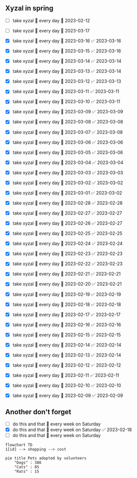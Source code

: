 ## Xyzal in spring

- [ ] take xyzal 🔁 every day 🛫 2023-02-12
- [ ] take xyzal 🔁 every day 🛫 2023-03-17
- [x] take xyzal 🔁 every day 🛫 2023-03-16 ✅ 2023-03-16
- [x] take xyzal 🔁 every day 🛫 2023-03-15 ✅ 2023-03-16
- [x] take xyzal 🔁 every day 🛫 2023-03-14 ✅ 2023-03-14
- [x] take xyzal 🔁 every day 🛫 2023-03-13 ✅ 2023-03-14
- [x] take xyzal 🔁 every day 🛫 2023-03-12 ✅ 2023-03-13
- [x] take xyzal 🔁 every day 🛫 2023-03-11 ✅ 2023-03-11
- [x] take xyzal 🔁 every day 🛫 2023-03-10 ✅ 2023-03-11
- [x] take xyzal 🔁 every day 🛫 2023-03-09 ✅ 2023-03-09
- [x] take xyzal 🔁 every day 🛫 2023-03-08 ✅ 2023-03-08
- [x] take xyzal 🔁 every day 🛫 2023-03-07 ✅ 2023-03-08
- [x] take xyzal 🔁 every day 🛫 2023-03-06 ✅ 2023-03-06
- [x] take xyzal 🔁 every day 🛫 2023-03-05 ✅ 2023-03-06
- [x] take xyzal 🔁 every day 🛫 2023-03-04 ✅ 2023-03-04
- [x] take xyzal 🔁 every day 🛫 2023-03-03 ✅ 2023-03-03
- [x] take xyzal 🔁 every day 🛫 2023-03-02 ✅ 2023-03-02
- [x] take xyzal 🔁 every day 🛫 2023-03-01 ✅ 2023-03-02
- [x] take xyzal 🔁 every day 🛫 2023-02-28 ✅ 2023-02-28
- [x] take xyzal 🔁 every day 🛫 2023-02-27 ✅ 2023-02-27
- [x] take xyzal 🔁 every day 🛫 2023-02-26 ✅ 2023-02-27
- [x] take xyzal 🔁 every day 🛫 2023-02-25 ✅ 2023-02-25
- [x] take xyzal 🔁 every day 🛫 2023-02-24 ✅ 2023-02-24
- [x] take xyzal 🔁 every day 🛫 2023-02-23 ✅ 2023-02-23
- [x] take xyzal 🔁 every day 🛫 2023-02-22 ✅ 2023-02-23
- [x] take xyzal 🔁 every day 🛫 2023-02-21 ✅ 2023-02-21
- [x] take xyzal 🔁 every day 🛫 2023-02-20 ✅ 2023-02-21
- [x] take xyzal 🔁 every day 🛫 2023-02-19 ✅ 2023-02-19
- [x] take xyzal 🔁 every day 🛫 2023-02-18 ✅ 2023-02-18
- [x] take xyzal 🔁 every day 🛫 2023-02-17 ✅ 2023-02-17
- [x] take xyzal 🔁 every day 🛫 2023-02-16 ✅ 2023-02-16
- [x] take xyzal 🔁 every day 🛫 2023-02-15 ✅ 2023-02-15
- [x] take xyzal 🔁 every day 🛫 2023-02-14 ✅ 2023-02-14
- [x] take xyzal 🔁 every day 🛫 2023-02-13 ✅ 2023-02-14
- [x] take xyzal 🔁 every day 🛫 2023-02-12 ✅ 2023-02-12
- [x] take xyzal 🔁 every day 🛫 2023-02-11 ✅ 2023-02-11
- [x] take xyzal 🔁 every day 🛫 2023-02-10 ✅ 2023-02-10
- [x] take xyzal 🔁 every day 🛫 2023-02-09 ✅ 2023-02-09



## Another don't forget

- [ ] do this and that 🔁 every week on Saturday
- [x] do this and that 🔁 every week on Saturday ✅ 2023-02-18
- [ ] do this and that 🔁 every week on Saturday

```mermaid
flowchart TD
1[id] --> shopping --> cost
```

```mermaid
pie title Pets adopted by volunteers
    "Dogs" : 386
    "Cats" : 85
    "Rats" : 15
```

